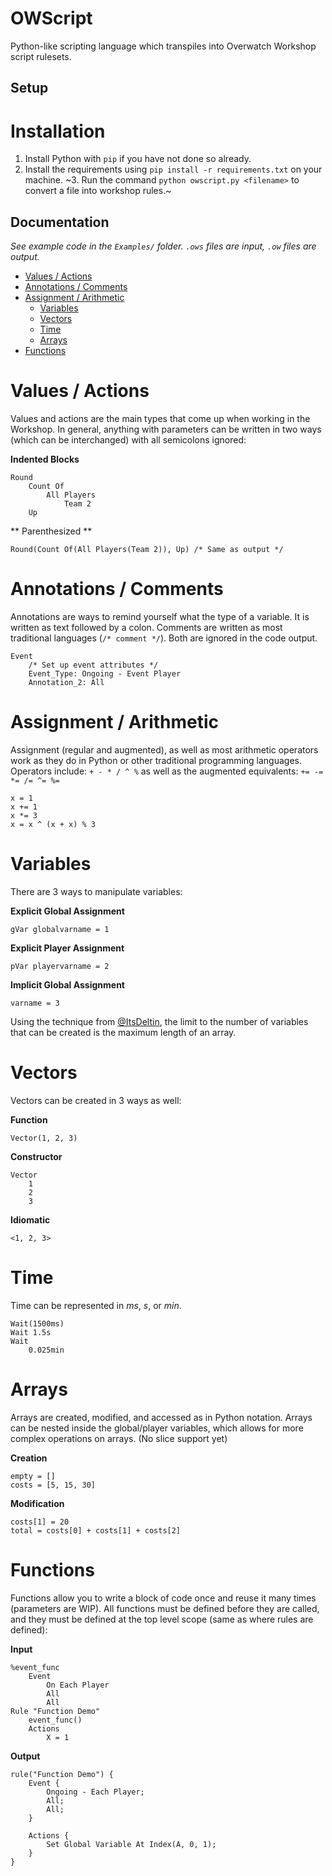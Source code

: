 # OWScript
Python-like scripting language which transpiles into Overwatch Workshop script rulesets.

## Setup
Installation
====================
1. Install Python with `pip` if you have not done so already.
2. Install the requirements using `pip install -r requirements.txt` on your machine.
~3. Run the command `python owscript.py <filename>` to convert a file into workshop rules.~ 

## Documentation
*See example code in the `Examples/` folder. `.ows` files are input, `.ow` files are output.*
* [Values / Actions](#values--actions)
* [Annotations / Comments](#annotations--comments)
* [Assignment / Arithmetic](#assignment--arithmetic)
  * [Variables](#variables)
  * [Vectors](#vectors)
  * [Time](#time)
  * [Arrays](#arrays)
* [Functions](#functions)

Values / Actions
================
Values and actions are the main types that come up when working in the Workshop. In general, anything with parameters can be written in two ways (which can be interchanged) with all semicolons ignored:

**Indented Blocks**
```
Round
    Count Of
        All Players
            Team 2
    Up
```
** Parenthesized **
```
Round(Count Of(All Players(Team 2)), Up) /* Same as output */
```

Annotations / Comments
======================
Annotations are ways to remind yourself what the type of a variable. It is written as text followed by a colon. Comments are written as most traditional languages (`/* comment */`). Both are ignored in the code output.
```
Event
    /* Set up event attributes */
    Event_Type: Ongoing - Event Player
    Annotation_2: All
```

Assignment / Arithmetic
=======================
Assignment (regular and augmented), as well as most arithmetic operators work as they do in Python or other traditional programming languages. Operators include: `+ - * / ^ %` as well as the augmented equivalents: `+= -= *= /= ^= %=`
```
x = 1
x += 1
x *= 3
x = x ^ (x + x) % 3
```

Variables
=========
There are 3 ways to manipulate variables:

**Explicit Global Assignment**
```
gVar globalvarname = 1
```
**Explicit Player Assignment**
```
pVar playervarname = 2
```
**Implicit Global Assignment**
```
varname = 3
```

Using the technique from [@ItsDeltin](https://github.com/ItsDeltin), the limit to
the number of variables that can be created is the maximum length of an array.

Vectors
=======
Vectors can be created in 3 ways as well:

**Function**
```
Vector(1, 2, 3)
```
**Constructor**
```
Vector
    1
    2
    3
```

**Idiomatic**
```
<1, 2, 3>
```

Time
====
Time can be represented in *ms*, *s*, or *min*.
```
Wait(1500ms)
Wait 1.5s
Wait
    0.025min
```

Arrays
======
Arrays are created, modified, and accessed as in Python notation. Arrays can be nested inside the global/player variables, which allows for more complex operations on arrays. (No slice support yet)

**Creation**
```
empty = []
costs = [5, 15, 30]
```
**Modification**
```
costs[1] = 20
total = costs[0] + costs[1] + costs[2]
```

Functions
=========
Functions allow you to write a block of code once and reuse it many times (parameters are WIP). All functions must be defined before they are called, and they must be defined at the top level scope (same as where rules are defined):

**Input**
```
%event_func
    Event
        On Each Player
        All
        All
Rule "Function Demo"
    event_func()
    Actions
        X = 1
```
**Output**
```
rule("Function Demo") {
    Event {
        Ongoing - Each Player;
        All;
        All;
    }

    Actions {
        Set Global Variable At Index(A, 0, 1);
    }
}

```